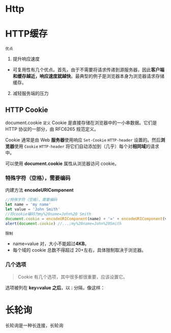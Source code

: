# Http


# HTTP缓存

`优点`
1. 提升响应速度
  - 可复用性有几个优点。首先，由于不需要将请求传递到源服务器，因此**客户端和缓存越近，响应速度就越快**。最典型的例子是浏览器本身为浏览器请求存储缓存。
2. 减轻服务端的压力

## HTTP Cookie

document.cookie
`定义`
Cookie 是直接存储在浏览器中的一小串数据。它们是 HTTP 协议的一部分，由 RFC6265 规范定义。

Cookie 通常是由 Web **服务器**使用响应 `Set-Cookie` `HTTP-header` 设置的。然后**浏览器**使用 `Cookie` `HTTP-header` 将它们自动添加到（几乎）每个对**相同域**的请求中。

可以使用 **document.cookie** 属性从浏览器访问 cookie。

### 特殊字符（空格），需要编码

内建方法 **encodeURIComponent**

```js
//特殊字符（空格），需要编码
let name = 'my name'
let value = 'John Smith'
//将cookie编码为my%20name=John%20 Smith
document.cookie = encodeURIComponent(name) + '=' + encodeURIComponent(value)
alert(document.cookie) //...;my%20name=John%20Smith
```

`限制`

- name=value 对，大小不能超过**4KB**。
- 每个域的 cookie 总数不得超过 20+左右，具体限制取决于浏览器。

### 几个选项

> Cookie 有几个选项，其中很多都很重要，应该设置它。

选项被列在 **key=value 之后**，以`；`分隔，像这样：


# 长轮询

长轮询是一种长连接，长轮询